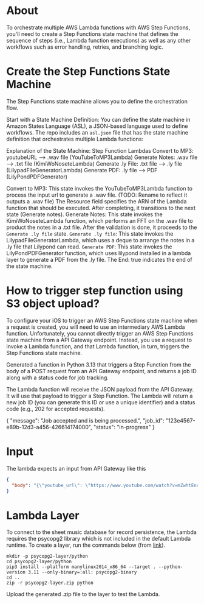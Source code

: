# About
To orchestrate multiple AWS Lambda functions with AWS Step Functions, you'll need to create a Step Functions state machine that defines the sequence of steps (i.e., Lambda function executions) as well as any other workflows such as error handling, retries, and branching logic.

# Create the Step Functions State Machine
The Step Functions state machine allows you to define the orchestration flow.

Start with a State Machine Definition: You can define the state machine in Amazon States Language (ASL), a JSON-based language used to define workflows.
The repo includes an `asl.json` file that has the state machine definition that orchestrates multiple Lambda functions:

Explanation of the State Machine:
Step Function Lambdas
Convert to MP3: youtubeURL —> .wav file (YouTubeToMP3Lambda)
Generate Notes: .wav file —> .txt file (KimiWoNoseteLambda)
Generate .ly File: .txt file —> .ly file (LilypadFileGeneratorLambda)
Generate PDF: .ly file —> PDF (LilyPondPDFGenerator)


Convert to MP3: This state invokes the YouTubeToMP3Lambda function to process the input url to generate a .wav file. (TODO: Rename to reflect it outputs a .wav file)
The Resource field specifies the ARN of the Lambda function that should be executed.
After completing, it transitions to the next state (Generate notes).
Generate Notes: This state invokes the KimiWoNoseteLambda function, which performs an FFT on the .wav file to product the notes in a .txt file.
After the validation is done, it proceeds to the `Generate .ly file` state.
`Generate .ly file`: This state invokes the LilypadFileGeneratorLambda, which uses a deque to arrange the notes in a .ly file that Lilypond can read.
`Generate PDF`: This state invokes the LilyPondPDFGenerator function, which uses lilypond installed in a lambda layer to generate a PDF from the .ly file.
The End: true indicates the end of the state machine.

# How to trigger step function using S3 object upload?
To configure your iOS to trigger an AWS Step Functions state machine when a request is created, you will need to use an intermediary AWS Lambda function. Unfortunately, you cannot directly trigger an AWS Step Functions state machine from a API Gateway endpoint. Instead, you use a request to invoke a Lambda function, and that Lambda function, in turn, triggers the Step Functions state machine.


Generated a function in Python 3.13 that triggers a Step Function from the body of a POST request from an API Gateway endpoint, and returns a job ID along with a status code for job tracking.

The Lambda function will receive the JSON payload from the API Gateway.
It will use that payload to trigger a Step Function.
The Lambda will return a new job ID (you can generate this ID or use a unique identifier) and a status code (e.g., 202 for accepted requests).


{
  "message": "Job accepted and is being processed.",
  "job_id": "123e4567-e89b-12d3-a456-426614174000",
  "status": "in-progress"
}

# Input
The lambda expects an input from API Gateway like this
```json
{
  "body": "{\"youtube_url\": \"https://www.youtube.com/watch?v=mZwhtEnrimI\"}"
}
```

# Lambda Layer
To connect to the sheet music database for record persistence, the Lambda requires the psycopg2 library which is not included in the default Lambda runtime. To create a layer, run the commands below (from [link](https://medium.com/@bloggeraj392/creating-a-psycopg2-layer-for-aws-lambda-a-step-by-step-guide-a2498c97c11e)).

```
mkdir -p psycopg2-layer/python
cd psycopg2-layer/python
pip3 install --platform manylinux2014_x86_64 --target . --python-version 3.11 --only-binary=:all: psycopg2-binary
cd ..
zip -r psycopg2-layer.zip python
```

Upload the generated .zip file to the layer to test the Lambda.